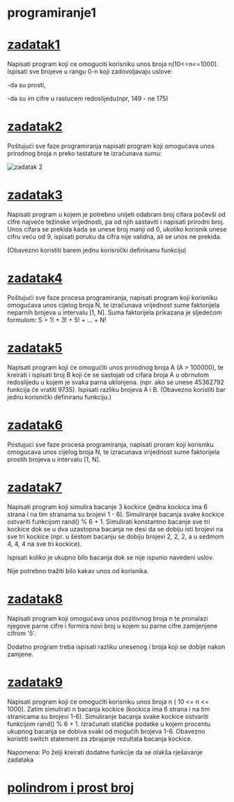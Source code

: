 # programiranje1

# [zadatak1](https://github.com/Benjamin71000/programiranje1/blob/main/zadatak1.cpp)

Napisati program koji ce omoguciti korisniku unos broja n(10<=n<=1000).
Ispisati sve brojeve u rangu 0-n koji zadovoljavaju uslove:

-da su prosti,

-da su im cifre u rastucem redoslijedu(npr, 149 - ne 175)

# [zadatak2](https://github.com/Benjamin71000/programiranje1/blob/main/zadatak2.cpp)
Poštujući sve faze programiranja napisati program koji omogućava unos prirodnog broja n preko tastature te izračunava sumu:



![zadatak 2](https://user-images.githubusercontent.com/96847840/152553735-f0bb1e32-3829-4e19-9d9b-1107fc53764e.png)

# [zadatak3](https://github.com/Benjamin71000/programiranje1/blob/main/zadatak3.cpp)
Napisati program u kojem je potrebno unijeti odabrani broj cifara počevši od cifre najveće težinske vrijednosti, pa od njih sastaviti i napisati prirodni broj. Unos cifara se prekida kada se unese broj manji od 0, ukoliko korisnik unese cifru veću od 9, ispisati poruku da cifra nije validna, ali se unos ne prekida.

(Obavezno koristiti barem jednu korisnički definisanu funkciju)


# [zadatak4](https://github.com/Benjamin71000/programiranje1/blob/main/zadatak4.cpp)
Poštujući sve faze procesa programiranja, napisati program koji korisniku omogućava unos cijelog broja N, te izračunava vrijednost sume faktorijela neparnih brojeva u intervalu [1, N]. Suma faktorijela prikazana je sljedećom formulom: S = 1! + 3! + 5! + ... + N!


# [zadatak5](https://github.com/Benjamin71000/programiranje1/blob/main/zadatak5.cpp)
Napisati program koji će omogućiti unos prirodnog broja A (A > 100000), te kreirati i ispisati broj B koji će se sastojati od cifara broja A u obrnutom redoslijedu u kojem je svaka parna uklonjena. (npr. ako se unese 45362792 funkcija će vratiti 9735). Ispisati razliku brojeva A i B. (Obavezno koristiti bar jednu korisnički definiranu funkciju.)



# [zadatak6](https://github.com/Benjamin71000/programiranje1/blob/main/zadatak6.cpp)
Postujuci sve faze procesa programiranja, napisati proram koji korisniku omogucava unos cijelog broja N, te izracunava vrijednost sume faktorijela prostih brojeva u intervalu [1, N].


# [zadatak7](https://github.com/Benjamin71000/programiranje1/blob/main/zadatak7.cpp)
Napisati program koji simulira bacanje 3 kockice (jedna kockica ima 6 strana i na tim stranama su brojevi 1 - 6). Simuliranje bacanja svake kockice ostvariti funkcijom rand() % 6 + 1. Simulirati konstantno bacanje sve tri kockice dok se u dva uzastopna bacanja ne desi da se dobiju isti brojevi na sve tri kockice (npr. u šestom bacanju se dobiju brojevi 2, 2, 2, a u sedmom 4, 4, 4 na sve tri kockice).

Ispisati koliko je ukupno bilo bacanja dok se nije ispunio navedeni uslov.

Nije potrebno tražiti bilo kakav unos od korisnika.


# [zadatak8](https://github.com/Benjamin71000/programiranje1/blob/main/zadatak8.cpp)
Napisati program koji omogućava unos pozitivnog broja n te pronalazi njegove parne cifre i formira novi broj u kojem su parne cifre zamijenjene cifrom '5'.

Dodatno program treba ispisati razliku unesenog i broja koji se dobije nakon zamjene.


# [zadatak9](https://github.com/Benjamin71000/programiranje1/blob/main/zadatak9.cpp)
Napisati program koji će omogućiti korisniku unos broja n ( 10 <= n <= 1000). Zatim simulirati n bacanja kockice (kockica ima 6 strana i na tim stranicama su brojevi 1-6). Simuliranje bacanja svake kockice ostvariti funkcijom rand() % 6 + 1. Izračunati statičke podatke u kojem procentu ukupnog bacanja se dobiva svaki od mogućih brojeva 1-6. Obavezno koristiti switch statement za zbrajanje rezultata bacanja kockice.

Napomena: Po želji kreirati dodatne funkcije da se olakša rješavanje zadataka


# [polindrom i prost broj](https://github.com/Benjamin71000/programiranje1/blob/main/palindrom%20i%20prost%20broj.cpp)
